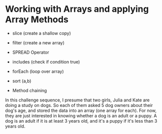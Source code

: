 # Working with Arrays and applying Array Methods

- slice (create a shallow copy)

* filter (create a new array)

- SPREAD Operator

* includes (check if condition true)

* forEach (loop over array)

* sort (a,b)

* Method chaining

In this challenge sequence, I presume that two girls, Julia and Kate are doing a study on dogs. So each of them asked 5 dog owners
about their dog's age, and stored the data into an array (one array for each). For now, they are just interested in knowing whether a dog is an adult or a puppy.
A dog is an adult if it is at least 3 years old, and it's a puppy if it's less than 3 years
old.
